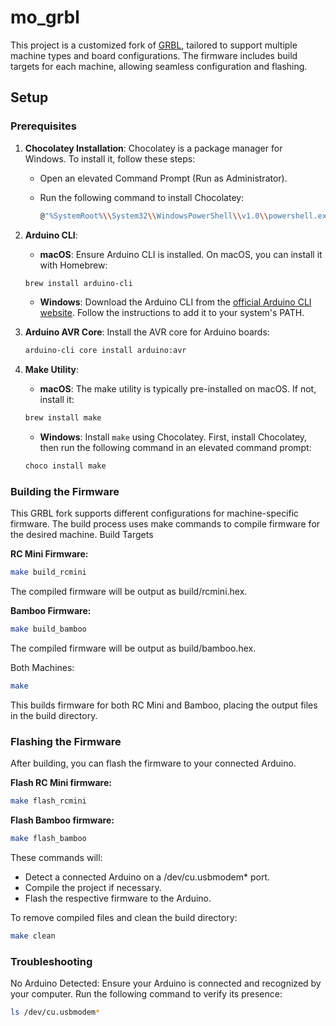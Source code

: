 # mo_grbl

This project is a customized fork of [GRBL](https://github.com/gnea/grbl), tailored to support multiple machine types and board configurations. The firmware includes build targets for each machine, allowing seamless configuration and flashing.

## Setup

### Prerequisites

1. **Chocolatey Installation**: Chocolatey is a package manager for Windows. To install it, follow these steps:

   - Open an elevated Command Prompt (Run as Administrator).
   - Run the following command to install Chocolatey:

     ```bash
     @"%SystemRoot%\\System32\\WindowsPowerShell\\v1.0\\powershell.exe" -NoProfile -InputFormat None -ExecutionPolicy Bypass -Command "iex ((New-Object System.Net.WebClient).DownloadString('https://chocolatey.org/install.ps1'))" && SET \"PATH=%PATH%;%ALLUSERSPROFILE%\\chocolatey\\bin\"
     ```

2. **Arduino CLI**:

   - **macOS**: Ensure Arduino CLI is installed. On macOS, you can install it with Homebrew:

   ```bash
   brew install arduino-cli
   ```

   - **Windows**: Download the Arduino CLI from the [official Arduino CLI website](https://arduino.github.io/arduino-cli/installation/). Follow the instructions to add it to your system's PATH.

3. **Arduino AVR Core**: Install the AVR core for Arduino boards:

   ```bash
   arduino-cli core install arduino:avr
   ```

4. **Make Utility**:

   - **macOS**: The make utility is typically pre-installed on macOS. If not, install it:

   ```bash
   brew install make
   ```

   - **Windows**: Install `make` using Chocolatey. First, install Chocolatey, then run the following command in an elevated command prompt:

   ```bash
   choco install make
   ```

### Building the Firmware

This GRBL fork supports different configurations for machine-specific firmware. The build process uses make commands to compile firmware for the desired machine.
Build Targets

<b>RC Mini Firmware:</b>

```bash
make build_rcmini
```

The compiled firmware will be output as build/rcmini.hex.

<b>Bamboo Firmware:</b>

```bash
make build_bamboo
```

The compiled firmware will be output as build/bamboo.hex.

Both Machines:

```bash
make
```

This builds firmware for both RC Mini and Bamboo, placing the output files in the build directory.

### Flashing the Firmware

After building, you can flash the firmware to your connected Arduino.

<b>Flash RC Mini firmware:</b>

```bash
make flash_rcmini
```

<b>Flash Bamboo firmware:</b>

```bash
make flash_bamboo
```

These commands will:

- Detect a connected Arduino on a /dev/cu.usbmodem\* port.
- Compile the project if necessary.
- Flash the respective firmware to the Arduino.

To remove compiled files and clean the build directory:

```bash
make clean
```

### Troubleshooting

No Arduino Detected: Ensure your Arduino is connected and recognized by your computer. Run the following command to verify its presence:

```bash
ls /dev/cu.usbmodem*
```
